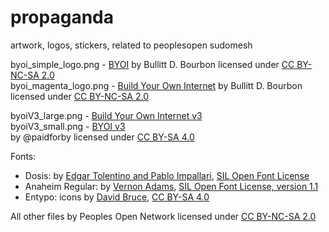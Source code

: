# propaganda
artwork, logos, stickers, related to peoplesopen sudomesh

byoi_simple_logo.png - [BYOI](https://raw.githubusercontent.com/sudomesh/propaganda/master/stickers/byoi_simple_logo.png) by Bullitt D. Bourbon licensed under [CC BY-NC-SA 2.0](https://creativecommons.org/licenses/by-nc-sa/2.0/)  
byoi_magenta_logo.png - [Build Your Own Internet](https://raw.githubusercontent.com/sudomesh/propaganda/master/stickers/byoi_magenta_logo.png) by Bullitt D. Bourbon licensed under [CC BY-NC-SA 2.0](https://creativecommons.org/licenses/by-nc-sa/2.0/)   

byoiV3_large.png - [Build Your Own Internet v3](https://raw.githubusercontent.com/sudomesh/propaganda/master/stickers/byoiV3_large.png)   
byoiV3_small.png - [BYOI v3](https://raw.githubusercontent.com/sudomesh/propaganda/master/stickers/byoiV3_small.png)   
by @paidforby licensed under [CC BY-SA 4.0](https://creativecommons.org/licenses/by-sa/4.0/)   

Fonts:
- Dosis: by [Edgar Tolentino and Pablo Impallari](http://www.impallari.com), [SIL Open Font License](http://scripts.sil.org/OFL)
- Anaheim Regular: by [Vernon Adams](https://github.com/vernnobile/anaheimFont), [SIL Open Font License, version 1.1](https://github.com/vernnobile/anaheimFont/blob/master/OFL.txt)
- Entypo: icons by [David Bruce](http://www.entypo.com), [CC BY-SA 4.0](https://creativecommons.org/licenses/by-sa/4.0/)

All other files by Peoples Open Network licensed under [CC BY-NC-SA 2.0](https://creativecommons.org/licenses/by-nc-sa/2.0/)   
